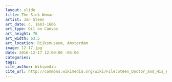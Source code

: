 ```yaml
---
layout: slide
title: The Sick Woman
artist: Jan Steen
art_date: c. 1663-1666
art_type: Oil on Canvas
art_height: 76
art_width: 63.5
art_location: Rijksmuseum, Amsterdam
image: 12-17.jpg
date: 2016-12-17 12:00:00 -05:00
categories:
tags:
cite_author: Wikipedia
cite_url: http://commons.wikimedia.org/wiki/File:Steen_Doctor_and_His_Patient.jpg
---
```

